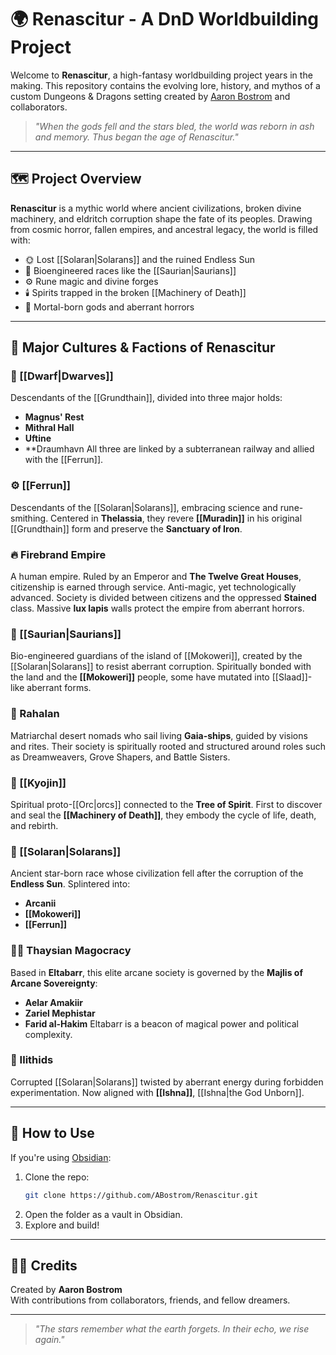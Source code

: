 # 🌍 Renascitur - A DnD Worldbuilding Project

Welcome to **Renascitur**, a high-fantasy worldbuilding project years in the making. This repository contains the evolving lore, history, and mythos of a custom Dungeons & Dragons setting created by [Aaron Bostrom](https://github.com/aaronbostrom) and collaborators.

> *"When the gods fell and the stars bled, the world was reborn in ash and memory. Thus began the age of Renascitur."*

---

## 🗺️ Project Overview

**Renascitur** is a mythic world where ancient civilizations, broken divine machinery, and eldritch corruption shape the fate of its peoples. Drawing from cosmic horror, fallen empires, and ancestral legacy, the world is filled with:

- 🌞 Lost [[Solaran|Solarans]] and the ruined Endless Sun
- 🧬 Bioengineered races like the [[Saurian|Saurians]]
- ⚙️ Rune magic and divine forges
- 🕯️ Spirits trapped in the broken [[Machinery of Death]]
- 🛐 Mortal-born gods and aberrant horrors

---

## 🧬 Major Cultures & Factions of Renascitur

### 🔩 [[Dwarf|Dwarves]]
Descendants of the [[Grundthain]], divided into three major holds:
- **Magnus' Rest**
- **Mithral Hall**
- **Uftine**
- **Draumhavn
All three are linked by a subterranean railway and allied with the [[Ferrun]].

### ⚙️ [[Ferrun]]
Descendants of the [[Solaran|Solarans]], embracing science and rune-smithing. Centered in **Thelassia**, they revere **[[Muradin]]** in his original [[Grundthain]] form and preserve the **Sanctuary of Iron**.

### 🔥 Firebrand Empire
A human empire. Ruled by an Emperor and **The Twelve Great Houses**, citizenship is earned through service. Anti-magic, yet technologically advanced. Society is divided between citizens and the oppressed **Stained** class. Massive **lux lapis** walls protect the empire from aberrant horrors.

### 🧬 [[Saurian|Saurians]]
Bio-engineered guardians of the island of [[Mokoweri]], created by the [[Solaran|Solarans]] to resist aberrant corruption. Spiritually bonded with the land and the **[[Mokoweri]]** people, some have mutated into [[Slaad]]-like aberrant forms.

### 🌿 Rahalan
Matriarchal desert nomads who sail living **Gaia-ships**, guided by visions and rites. Their society is spiritually rooted and structured around roles such as Dreamweavers, Grove Shapers, and Battle Sisters.

### 🐉 [[Kyojin]]
Spiritual proto-[[Orc|orcs]] connected to the **Tree of Spirit**. First to discover and seal the **[[Machinery of Death]]**, they embody the cycle of life, death, and rebirth.

### 🌠 [[Solaran|Solarans]]
Ancient star-born race whose civilization fell after the corruption of the **Endless Sun**. Splintered into:
- **Arcanii**
- **[[Mokoweri]]**
- **[[Ferrun]]**

### 🧝‍♂️ Thaysian Magocracy
Based in **Eltabarr**, this elite arcane society is governed by the **Majlis of Arcane Sovereignty**:
- **Aelar Amakiir**
- **Zariel Mephistar** 
- **Farid al-Hakim**
Eltabarr is a beacon of magical power and political complexity.

### 🧠 Ilithids
Corrupted [[Solaran|Solarans]] twisted by aberrant energy during forbidden experimentation. Now aligned with **[[Ishna]]**, [[Ishna|the God Unborn]].

---

## 📖 How to Use

If you're using [Obsidian](https://obsidian.md/):

1. Clone the repo:
   ```bash
   git clone https://github.com/ABostrom/Renascitur.git
   ```
2. Open the folder as a vault in Obsidian.
3. Explore and build!

---

## 🧙‍♂️ Credits

Created by **Aaron Bostrom**  
With contributions from collaborators, friends, and fellow dreamers.

---

> *"The stars remember what the earth forgets. In their echo, we rise again."*